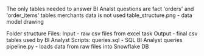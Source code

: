 The only tables needed to answer BI Analst questions are fact 'orders' and 'order_items' tables
merchants data is not used
table_structure.png - data model drawing

Folder structure
Files:
	Input - raw csv files from excel task
	Output - final csv tables used by BI Analyst
Scripts:
	queries.sql - SQL BI Analyst queries
	pipeline.py - loads data from raw files into Snowflake DB